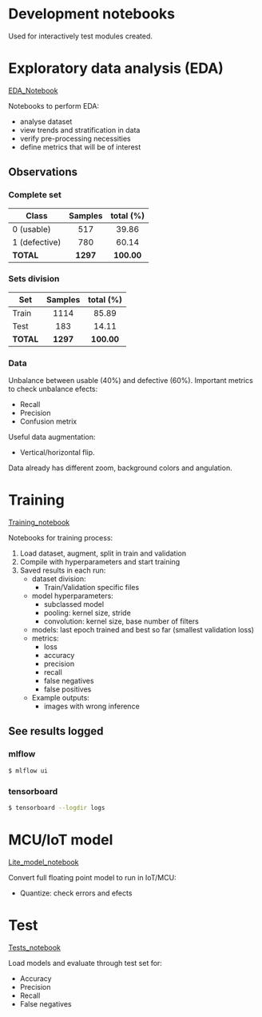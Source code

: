 # Development notebooks
Used for interactively test modules created.


# Exploratory data analysis (EDA)
[EDA_Notebook](./2_dataset_explore.ipynb)

Notebooks to perform EDA:
- analyse dataset
- view trends and stratification in data
- verify pre-processing necessities
- define metrics that will be of interest

## Observations
### Complete set
| **Class**     | **Samples** | **total (%)** |
|---------------|:-----------:|:-----------:|
| 0 (usable)    |     517     |    39.86    |
| 1 (defective) |     780     |    60.14    |
| **TOTAL**     |   **1297**  |  **100.00** |

### Sets division
| **Set**   | **Samples** | **total (%)** |
|-----------|:-----------:|:-----------:|
| Train     |     1114    |    85.89    |
| Test      |     183     |    14.11    |
| **TOTAL** |   **1297**  |  **100.00** |

### Data
Unbalance between usable (40%) and defective (60%).
Important metrics to check unbalance efects:
- Recall
- Precision
- Confusion metrix

Useful data augmentation:
- Vertical/horizontal flip.

Data already has different zoom, background colors and angulation.


# Training
[Training_notebook](./3_holdout_train.ipynb)

Notebooks for training process:
1. Load dataset, augment, split in train and validation
2. Compile with hyperparameters and start training
3. Saved results in each run:
    - dataset division:
        - Train/Validation specific files
    - model hyperparameters:
        - subclassed model
        - pooling: kernel size, stride
        - convolution: kernel size, base number of filters
    - models: last epoch trained and best so far (smallest validation loss)
    - metrics:
        - loss
        - accuracy
        - precision
        - recall
        - false negatives
        - false positives
    - Example outputs:
        - images with wrong inference

## See results logged
### mlflow
```bash
$ mlflow ui
```
### tensorboard
```bash
$ tensorboard --logdir logs
```


# MCU/IoT model
[Lite_model_notebook](./4_fp_qt_train.ipynb)

Convert full floating point model to run in IoT/MCU:
- Quantize: check errors and efects


# Test
[Tests_notebook](./5_fp_qt_train_test.ipynb)

Load models and evaluate through test set for:
- Accuracy
- Precision
- Recall
- False negatives
